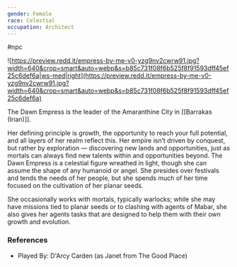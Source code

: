 ```yaml
---
gender: Female
race: Celestial
occupation: Architect
---
```

 #npc 

![https://preview.redd.it/empress-by-me-v0-yzg9nv2cwrw91.jpg?width=640&crop=smart&auto=webp&s=b85c731f08f6b525f8f91593dff45ef25c6def6a|ws-med|right](https://preview.redd.it/empress-by-me-v0-yzg9nv2cwrw91.jpg?width=640&crop=smart&auto=webp&s=b85c731f08f6b525f8f91593dff45ef25c6def6a)

The Dawn Empress is the leader of the Amaranthine City in [[Barrakas (Irian)]].

Her defining principle is growth, the opportunity to reach your full potential, and all layers of her realm reflect this. Her empire isn’t driven by conquest, but rather by exploration — discovering new lands and opportunities, just as mortals can always find new talents within and opportunities beyond. The Dawn Empress is a celestial figure wreathed in light, though she can assume the shape of any humanoid or angel. She presides over festivals and tends the needs of her people, but she spends much of her time focused on the cultivation of her planar seeds.

She occasionally works with mortals, typically warlocks; while she may have missions tied to planar seeds or to clashing with agents of Mabar, she also gives her agents tasks that are designed to help them with their own growth and evolution.

### References

* Played By: ‎D'Arcy Carden (as Janet from The Good Place)
